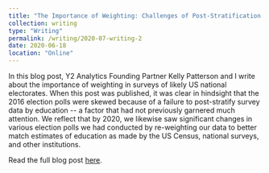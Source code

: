 ```yaml
---
title: "The Importance of Weighting: Challenges of Post-Stratification for Evolving Electorates"
collection: writing
type: "Writing"
permalink: /writing/2020-07-writing-2
date: 2020-06-18
location: "Online"
---
```


In this blog post, Y2 Analytics Founding Partner Kelly Patterson and I write about the importance of weighting in surveys of likely US national electorates. When this post was published, it was clear in hindsight that the 2016 election polls were skewed because of a failure to post-stratify survey data by education -- a factor that had not previously garnered much attention. We reflect that by 2020, we likewise saw significant changes in various election polls we had conducted by re-weighting our data to better match estimates of education as made by the US Census, national surveys, and other institutions. 

Read the full blog post [here](https://www.utpoliticaltrends.com/thedeeperstate/the-importance-of-weighting).

